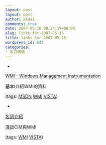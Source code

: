 ```yaml
---
layout: post
layout: post
author: kkdai
comments: true
date: 2007-05-16 08:24:19+00:00
slug: links-for-2007-05-15
title: links for 2007-05-15
wordpress_id: 643
categories:
- 每日網摘
---
```



	
  * 
		

[WMI - Windows Management Instrumentation](http://www.microsoft.com/whdc/system/pnppwr/wmi/default.mspx)


		

基本I介紹WMI的資料


		

(tags: [MSDN](http://del.icio.us/kkdai/MSDN) [WMI](http://del.icio.us/kkdai/WMI) [VISTA](http://del.icio.us/kkdai/VISTA))


	

	
  * 
		

[名詞介紹](http://www.msservermag.com.tw/technicwords/021128.aspx)


		

淺談CIM與WMI


		

(tags: [WMI](http://del.icio.us/kkdai/WMI) [VISTA](http://del.icio.us/kkdai/VISTA))


	


